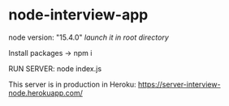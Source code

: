 # node-interview-app
node version: "15.4.0"
*launch it in root directory*

Install packages -> npm i

RUN SERVER: node index.js

This server is in production in Heroku: https://server-interview-node.herokuapp.com/
